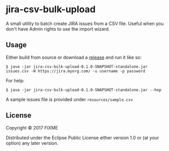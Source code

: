 # jira-csv-bulk-upload

A small utility to batch create JIRA issues from a CSV file. Useful when you don't have Admin rights to use the import wizard.

## Usage

Either build from source or download a [release](https://github.com/leonardoborges/jira-csv-bulk-upload/releases) and run it like so:

    $ java -jar jira-csv-bulk-upload-0.1.0-SNAPSHOT-standalone.jar issues.csv -H https://jira.myorg.com/ -u username -p password
    
For help:

    $ java -jar jira-csv-bulk-upload-0.1.0-SNAPSHOT-standalone.jar --hep
    
A sample issues file is provided under `resources/sample.csv`    

## License

Copyright © 2017 FIXME

Distributed under the Eclipse Public License either version 1.0 or (at
your option) any later version.
